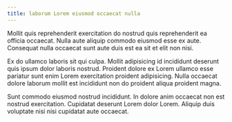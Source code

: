 ```yaml
---
title: laborum Lorem eiusmod occaecat nulla
---
```


Mollit quis reprehenderit exercitation do nostrud quis reprehenderit ea officia occaecat. Nulla aute aliquip commodo eiusmod esse ex aute. Consequat nulla occaecat sunt aute duis est ea sit et elit non nisi.

Ex do ullamco laboris sit qui culpa. Mollit adipisicing id incididunt deserunt quis ipsum dolor laboris nostrud. Proident dolore ex Lorem ullamco esse pariatur sunt enim Lorem exercitation proident adipisicing. Nulla occaecat dolore laborum mollit est incididunt non do proident aliqua proident magna.

Sunt commodo eiusmod nostrud incididunt. In dolore anim occaecat non est nostrud exercitation. Cupidatat deserunt Lorem dolor Lorem. Aliquip duis voluptate nisi nisi cupidatat aute occaecat.
